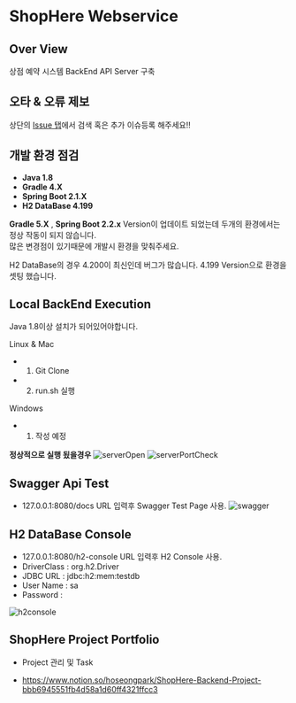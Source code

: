 # ShopHere Webservice

## Over View
상점 예약 시스템 BackEnd API Server 구축

## 오타 & 오류 제보

상단의 [Issue 탭](https://github.com/Lion_Park/shophere/issues)에서 검색 혹은 추가 이슈등록 해주세요!!

## 개발 환경 점검
* **Java 1.8**
* **Gradle 4.X**
* **Spring Boot 2.1.X**
* **H2 DataBase 4.199**

**Gradle 5.X** , **Spring Boot 2.2.x** Version이 업데이트 되었는데 두개의 환경에서는 정상 작동이 되지 않습니다.  
많은 변경점이 있기때문에 개발시 환경을 맞춰주세요.

H2 DataBase의 경우 4.200이 최신인데 버그가 많습니다. 4.199 Version으로 환경을 셋팅 했습니다.

## Local BackEnd Execution
Java 1.8이상 설치가 되어있어야합니다.   

Linux & Mac
* 1. Git Clone
* 2. run.sh 실행

Windows
* 1. 작성 예정

**정상적으로 실행 됬을경우**
![serverOpen](https://user-images.githubusercontent.com/39320966/83196886-974ff000-a177-11ea-8c6e-b011eddedd39.png)
![serverPortCheck](https://user-images.githubusercontent.com/39320966/83197039-d0886000-a177-11ea-8c43-855c42f07b07.png)

## Swagger Api Test
* 127.0.0.1:8080/docs URL 입력후 Swagger Test Page 사용.
![swagger](https://user-images.githubusercontent.com/39320966/83198201-b3ed2780-a179-11ea-8141-2acca4a89b18.png)

## H2 DataBase Console
* 127.0.0.1:8080/h2-console URL 입력후 H2 Console 사용.
* DriverClass : org.h2.Driver
* JDBC URL : jdbc:h2:mem:testdb
* User Name : sa
* Password :

![h2console](https://user-images.githubusercontent.com/39320966/83198824-fcf1ab80-a17a-11ea-8398-d53bff3caacd.png)

## ShopHere Project Portfolio
* Project 관리 및 Task 
- https://www.notion.so/hoseongpark/ShopHere-Backend-Project-bbb6945551fb4d58a1d60ff4321ffcc3
